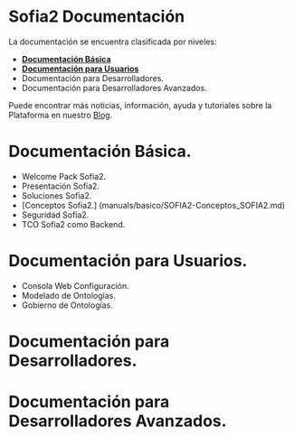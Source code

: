 Sofia2 Documentación
========================

La documentación se encuentra clasificada por niveles:

* [**Documentación Básica**](#documentacion-basica)
* [**Documentación para Usuarios**](#documentacion-para-usuarios)
* Documentación para Desarrolladores.
* Documentación para Desarrolladores Avanzados.

Puede encontrar más noticias, información, ayuda y tutoriales sobre la Plataforma en nuestro [Blog](https://about.sofia2.com/).


Documentación Básica.
=====================

* Welcome Pack Sofia2.
* Presentación Sofia2.
* Soluciones Sofia2.
* [Conceptos Sofia2.] (manuals/basico/SOFIA2-Conceptos_SOFIA2.md)
* Seguridad Sofia2.
* TCO Sofia2 como Backend.


Documentación para Usuarios.
===========================

* Consola Web Configuración.
* Modelado de Ontologías.
* Gobierno de Ontologías.


Documentación para Desarrolladores.
===================================


Documentación para Desarrolladores Avanzados.
=============================================




